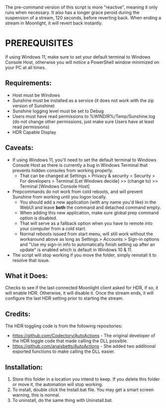 The pre-command version of this script is more "reactive", meaning it only runs when necessary. It also has a longer grace peroid during the suspension of a stream, 120 seconds, before reverting back. When ending a stream in Moonlight, it will revert back instantly.

# PREREQUISITES

If using Windows 11, make sure to set your default terminal to Windows Console Host, otherwise you will notice a PowerShell window minimized on your PC at all times.

## Requirements:
- Host must be Windows
- Sunshine must be installed as a service (it does not work with the zip version of Sunshine)
- Sunshine logging level must be set to Debug
- Users must have read permissions to %WINDIR%/Temp/Sunshine.log (do not change other permissions, just make sure Users have at least read permissions)
- HDR Capable Display

## Caveats:
 - If using Windows 11, you'll need to set the default terminal to Windows Console Host as there is currently a bug in Windows Terminal that prevents hidden consoles from working properly.
    * That can be changed at Settings > Privacy & security > Security > For developers > Terminal [Let Windows decide] >> (change to) >> Terminal [Windows Console Host]
 - Prepcommands do not work from cold reboots, and will prevent Sunshine from working until you logon locally.
   * You should add a new application (with any name you'd like) in the WebUI and leave **both** the command and detached command empty.
   * When adding this new application, make sure global prep command option is disabled.
   * That will serve as a fallback option when you have to remote into your computer from a cold start.
   * Normal reboots issued from start menu, will still work without the workaround above as long as Settings > Accounts > Sign-in options and "Use my sign-in info to automatically finish setting up after an update" is enabled which is default in Windows 10 & 11.
 - The script will stop working if you move the folder, simply reinstall it to resolve that issue.

## What it Does:
Checks to see if the last connected Moonlight client asked for HDR, if so, it will enable HDR. Otherwise, it will disable it.
Once the stream ends, it will configure the last HDR setting prior to starting the stream.

## Credits:
The HDR toggling code is from the following repositories:
- https://github.com/Codectory/AutoActions - The original developer of the HDR toggle code that made calling the DLL possible.
- https://github.com/anaisbetts/AutoActions - She added two additional exported functions to make calling the DLL easier.

## Installation:
1. Store this folder in a location you intend to keep. If you delete this folder or move it, the automation will stop working.
2. To install, double click the Install.bat file. You may get a smart screen warning, this is normal.
3. To uninstall, do the same thing with Uninstall.bat.
